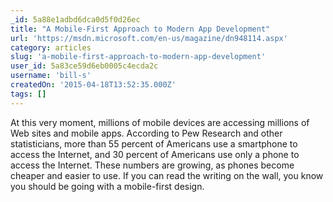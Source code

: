```yaml
---
_id: 5a88e1adbd6dca0d5f0d26ec
title: "A Mobile-First Approach to Modern App Development"
url: 'https://msdn.microsoft.com/en-us/magazine/dn948114.aspx'
category: articles
slug: 'a-mobile-first-approach-to-modern-app-development'
user_id: 5a83ce59d6eb0005c4ecda2c
username: 'bill-s'
createdOn: '2015-04-18T13:52:35.000Z'
tags: []
---
```


At this very moment, millions of mobile devices are accessing millions of Web sites and mobile apps. According to Pew Research and other statisticians, more than 55 percent of Americans use a smartphone to access the Internet, and 30 percent of Americans use only a phone to access the Internet. These numbers are growing, as phones become cheaper and easier to use. If you can read the writing on the wall, you know you should be going with a mobile-first design.
